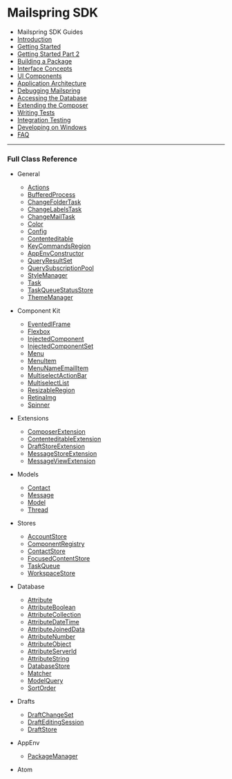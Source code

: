 # Mailspring SDK

* Mailspring SDK Guides
* [Introduction](/README.md)
* [Getting Started](/guides/GettingStarted.md)
* [Getting Started Part 2](/guides/GettingStarted-2.md)
* [Building a Package](/guides/PackageOverview.md)
* [Interface Concepts](/guides/InterfaceConcepts.md)
* [UI Components](/guides/React.md)
* [Application Architecture](/guides/Architecture.md)
* [Debugging Mailspring](/guides/Debugging.md)
* [Accessing the Database](/guides/Database.md)
* [Extending the Composer](/guides/ComposerExtensions.md)
* [Writing Tests](/guides/WritingSpecs.md)
* [Integration Testing](/guides/IntegrationTesting.md)
* [Developing on Windows](/guides/Windows.md)
* [FAQ](/guides/FAQ.md)

----

### Full Class Reference

* General
    * [Actions](/classes/Actions.md)
    * [BufferedProcess](/classes/BufferedProcess.md)
    * [ChangeFolderTask](/classes/ChangeFolderTask.md)
    * [ChangeLabelsTask](/classes/ChangeLabelsTask.md)
    * [ChangeMailTask](/classes/ChangeMailTask.md)
    * [Color](/classes/Color.md)
    * [Config](/classes/Config.md)
    * [Contenteditable](/classes/Contenteditable.md)
    * [KeyCommandsRegion](/classes/KeyCommandsRegion.md)
    * [AppEnvConstructor](/classes/AppEnvConstructor.md)
    * [QueryResultSet](/classes/QueryResultSet.md)
    * [QuerySubscriptionPool](/classes/QuerySubscriptionPool.md)
    * [StyleManager](/classes/StyleManager.md)
    * [Task](/classes/Task.md)
    * [TaskQueueStatusStore](/classes/TaskQueueStatusStore.md)
    * [ThemeManager](/classes/ThemeManager.md)

* Component Kit
    * [EventedIFrame](/classes/EventedIFrame.md)
    * [Flexbox](/classes/Flexbox.md)
    * [InjectedComponent](/classes/InjectedComponent.md)
    * [InjectedComponentSet](/classes/InjectedComponentSet.md)
    * [Menu](/classes/Menu.md)
    * [MenuItem](/classes/MenuItem.md)
    * [MenuNameEmailItem](/classes/MenuNameEmailItem.md)
    * [MultiselectActionBar](/classes/MultiselectActionBar.md)
    * [MultiselectList](/classes/MultiselectList.md)
    * [ResizableRegion](/classes/ResizableRegion.md)
    * [RetinaImg](/classes/RetinaImg.md)
    * [Spinner](/classes/Spinner.md)

* Extensions
    * [ComposerExtension](/classes/ComposerExtension.md)
    * [ContenteditableExtension](/classes/ContenteditableExtension.md)
    * [DraftStoreExtension](/classes/DraftStoreExtension.md)
    * [MessageStoreExtension](/classes/MessageStoreExtension.md)
    * [MessageViewExtension](/classes/MessageViewExtension.md)

* Models
    * [Contact](/classes/Contact.md)
    * [Message](/classes/Message.md)
    * [Model](/classes/Model.md)
    * [Thread](/classes/Thread.md)

* Stores
    * [AccountStore](/classes/AccountStore.md)
    * [ComponentRegistry](/classes/ComponentRegistry.md)
    * [ContactStore](/classes/ContactStore.md)
    * [FocusedContentStore](/classes/FocusedContentStore.md)
    * [TaskQueue](/classes/TaskQueue.md)
    * [WorkspaceStore](/classes/WorkspaceStore.md)

* Database
    * [Attribute](/classes/Attribute.md)
    * [AttributeBoolean](/classes/AttributeBoolean.md)
    * [AttributeCollection](/classes/AttributeCollection.md)
    * [AttributeDateTime](/classes/AttributeDateTime.md)
    * [AttributeJoinedData](/classes/AttributeJoinedData.md)
    * [AttributeNumber](/classes/AttributeNumber.md)
    * [AttributeObject](/classes/AttributeObject.md)
    * [AttributeServerId](/classes/AttributeServerId.md)
    * [AttributeString](/classes/AttributeString.md)
    * [DatabaseStore](/classes/DatabaseStore.md)
    * [Matcher](/classes/Matcher.md)
    * [ModelQuery](/classes/ModelQuery.md)
    * [SortOrder](/classes/SortOrder.md)

* Drafts
    * [DraftChangeSet](/classes/DraftChangeSet.md)
    * [DraftEditingSession](/classes/DraftEditingSession.md)
    * [DraftStore](/classes/DraftStore.md)

* AppEnv
    * [PackageManager](/classes/PackageManager.md)

* Atom
